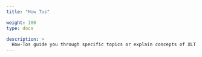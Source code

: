 ```yaml
---
title: "How Tos"

weight: 100
type: docs

description: >
  How-Tos guide you through specific topics or explain concepts of XLT more in detail. Feel free to suggest and contribute.
---
```




